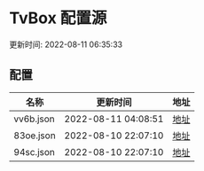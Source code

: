 
# TvBox 配置源

更新时间: 2022-08-11 06:35:33


## 配置

|   名称  | 更新时间  |地址  |
|  ----  | ----  |----  |
|  vv6b.json | 2022-08-11 04:08:51 |[地址](https://box.okeybox.top/tv/vv6b.json) |
|  83oe.json | 2022-08-10 22:07:10 |[地址](https://box.okeybox.top/tv/83oe.json) |
|  94sc.json | 2022-08-10 22:07:10 |[地址](https://box.okeybox.top/tv/94sc.json) |
  
    